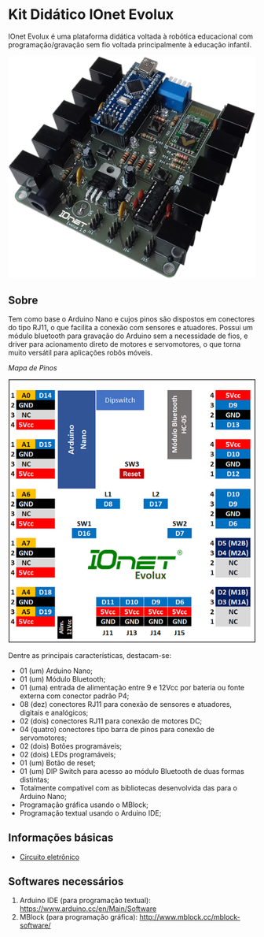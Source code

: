 # Kit Didático IOnet Evolux
IOnet Evolux é uma plataforma didática voltada à robótica educacional com programação/gravação sem fio voltada principalmente à educação infantil. 

![IOnet Evolux](IOnet_Evolux.png?raw=true "IOnet Evolux")

## Sobre
Tem como base o Arduino Nano e cujos pinos são dispostos em conectores do tipo RJ11, o que facilita a conexão com sensores e atuadores. Possui um módulo bluetooth para gravação do Arduino sem a necessidade de fios, e driver para acionamento direto de motores e servomotores, o que torna muito versátil para aplicações robôs móveis.

*Mapa de Pinos*

![IOnet Evolux Mapa de Pinos](IOnet_Evolux_MapaDePinos.png?raw=true "IOnet Evolux Mapa de Pinos")

Dentre as principais características, destacam-se:
* 01 (um) Arduino Nano;
* 01 (um) Módulo Bluetooth;
* 01 (uma) entrada de alimentação entre 9 e 12Vcc por bateria ou fonte externa com conector padrão P4;
* 08 (dez) conectores RJ11 para conexão de sensores e atuadores, digitais e analógicos;
* 02 (dois) conectores RJ11 para conexão de motores DC;
* 04 (quatro) conectores tipo barra de pinos para conexão de servomotores;
* 02 (dois) Botões programáveis;
* 02 (dois) LEDs programáveis;
* 01 (um) Botão de reset;
* 01 (um) DIP Switch para acesso ao módulo Bluetooth de duas formas distintas;
* Totalmente compatível com as bibliotecas desenvolvida das para o Arduino Nano;
*	Programação gráfica usando o MBlock;
*	Programação textual usando o Arduino IDE;

## Informações básicas
* [Circuito eletrônico](IOnet_Evolux_Circuito.pdf)

## Softwares necessários

1. Arduino IDE (para programação textual): https://www.arduino.cc/en/Main/Software
1. MBlock (para programação gráfica): http://www.mblock.cc/mblock-software/
